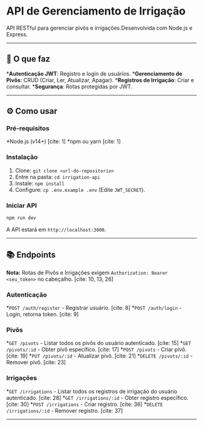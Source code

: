 

# API de Gerenciamento de Irrigação

API RESTful para gerenciar pivôs e irrigações.Desenvolvida com Node.js e Express. 

-----

## 🚀 O que faz

  ***Autenticação JWT**: Registro e login de usuários. 
  ***Gerenciamento de Pivôs**: CRUD (Criar, Ler, Atualizar, Apagar). 
  ***Registros de Irrigação**: Criar e consultar. 
  ***Segurança**: Rotas protegidas por JWT. 

-----

## ⚙️ Como usar

### Pré-requisitos

  *Node.js (v14+) [cite: 1]
  *npm ou yarn [cite: 1]

### Instalação

1.  Clone: `git clone <url-do-repositorio>`
2.  Entre na pasta: `cd irrigation-api`
3.  Instale: `npm install`
4.  Configure: `cp .env.example .env` (Edite `JWT_SECRET`).

### Iniciar API

```bash
npm run dev
```

A API estará em `http://localhost:3000`.

-----

## 📚 Endpoints
**Nota:** Rotas de Pivôs e Irrigações exigem `Authorization: Bearer <seu_token>` no cabeçalho. [cite: 10, 13, 26]

### Autenticação

  *`POST /auth/register` - Registrar usuário. [cite: 8]
  *`POST /auth/login` - Login, retorna token. [cite: 9]

### Pivôs

  *`GET /pivots` - Listar todos os pivôs do usuário autenticado. [cite: 15]
  *`GET /pivots/:id` - Obter pivô específico. [cite: 17]
  *`POST /pivots` - Criar pivô. [cite: 19]
  *`PUT /pivots/:id` - Atualizar pivô. [cite: 21]
  *`DELETE /pivots/:id` - Remover pivô. [cite: 23]

### Irrigações

  *`GET /irrigations` - Listar todos os registros de irrigação do usuário autenticado. [cite: 28]
  *`GET /irrigations/:id` - Obter registro específico. [cite: 30]
  *`POST /irrigations` - Criar registro. [cite: 36]
  *`DELETE /irrigations/:id` - Remover registro. [cite: 37]

-----